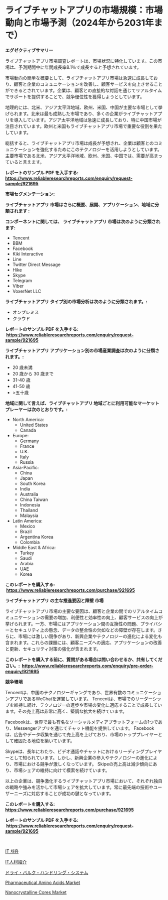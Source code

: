<p><h1>ライブチャットアプリの市場規模：市場動向と市場予測（2024年から2031年まで）</h1></p><p><strong>エグゼクティブサマリー</strong></p>
<p><p>ライブチャットアプリ市場調査レポートは、市場状況に特化しています。この市場は、予測期間中に年間成長率8.1％で成長すると予想されています。 </p><p>市場動向の簡単な概要として、ライブチャットアプリ市場は急速に成長しており、顧客と企業のコミュニケーションを改善し、顧客サービスを向上させることができるとされています。企業は、顧客との直接的な対話を通じてリアルタイムでサポートを提供することで、競争優位性を獲得しようとしています。</p><p>地理的には、北米、アジア太平洋地域、欧州、米国、中国が主要な市場として挙げられます。北米は最も成熟した市場であり、多くの企業がライブチャットアプリを導入しています。アジア太平洋地域は急速に成長しており、特に中国市場が注目されています。欧州と米国もライブチャットアプリ市場で重要な役割を果たしています。</p><p>総括すると、ライブチャットアプリ市場は成長が予想され、企業は顧客とのコミュニケーションを強化するためにこのテクノロジーを活用しようとしています。主要市場である北米、アジア太平洋地域、欧州、米国、中国では、需要が高まっていると言えます。</p></p>
<p><strong>レポートのサンプル PDF を入手する: <a href="https://www.reliableresearchreports.com/enquiry/request-sample/921695">https://www.reliableresearchreports.com/enquiry/request-sample/921695</a></strong></p>
<p><strong>市場セグメンテーション:</strong></p>
<p><strong> ライブチャットアプリ 市場はさらに概要、展開、アプリケーション、地域に分類されます :</strong></p>
<p><strong>コンポーネントに関しては、 ライブチャットアプリ 市場は次のように分類されます: &nbsp;</strong></p>
<p><ul><li>Tencent</li><li>BBM</li><li>Facebook</li><li>Kiki Interactive</li><li>Line</li><li>Twitter Direct Message</li><li>Hike</li><li>Skype</li><li>Telegram</li><li>Viber</li><li>VoxerNet LLC</li></ul></p>
<p><strong> ライブチャットアプリ タイプ別の市場分析は次のように分類されます。:</strong></p>
<p><ul><li>オンプレミス</li><li>クラウド</li></ul></p>
<p><strong>レポートのサンプル PDF を入手する: &nbsp;<a href="https://www.reliableresearchreports.com/enquiry/request-sample/921695">https://www.reliableresearchreports.com/enquiry/request-sample/921695</a></strong></p>
<p><strong> ライブチャットアプリ アプリケーション別の市場産業調査は次のように分類されます。:</strong></p>
<p><ul><li>20 歳未満</li><li>20 歳から 30 歳まで</li><li>31-40 歳</li><li>41-50 歳</li><li>>五十歳</li></ul></p>
<p><strong>地域に関して言えば、ライブチャットアプリ 地域ごとに利用可能なマーケットプレーヤーは次のとおりです。:</strong></p>
<p><ul>
    <li>
        North America:
        <ul>
            <li>United States</li>
            <li>Canada</li>
        </ul>
    </li>
    <li>
        Europe:
        <ul>
            <li>Germany</li>
            <li>France</li>
            <li>U.K.</li>
            <li>Italy</li>
            <li>Russia</li>
        </ul>
    </li>
    <li>
        Asia-Pacific:
        <ul>
            <li>China</li>
            <li>Japan</li>
            <li>South Korea</li>
            <li>India</li>
            <li>Australia</li>
            <li>China Taiwan</li>
            <li>Indonesia</li>
            <li>Thailand</li>
            <li>Malaysia</li>
        </ul>
    </li>
    <li>
        Latin America:
        <ul>
            <li>Mexico</li>
            <li>Brazil</li>
            <li>Argentina Korea</li>
            <li>Colombia</li>
        </ul>
    </li>
    <li>
        Middle East & Africa:
        <ul>
            <li>Turkey</li>
            <li>Saudi</li>
            <li>Arabia</li>
            <li>UAE</li>
            <li>Korea</li>
        </ul>
    </li>
    </ul></p>
<p><strong>このレポートを購入する: &nbsp;<a href="https://www.reliableresearchreports.com/purchase/921695">https://www.reliableresearchreports.com/purchase/921695</a></strong></p>
<p><strong>ライブチャットアプリ の主な推進要因と障壁 市場</strong></p>
<p><p>ライブチャットアプリ市場の主要な要因は、顧客と企業の間でのリアルタイムコミュニケーションの需要の増加、利便性と効率性の向上、顧客サービスの向上が挙げられます。一方、市場にはアプリケーション間の互換性の問題、プライバシーとセキュリティ上の懸念、データの整合性の欠如などの障壁が存在します。さらに、市場には激しい競争があり、新興企業やテクノロジーの進化による変化も含まれます。これらの課題には、顧客ニーズへの適応、アプリケーションの改善と更新、セキュリティ対策の強化が含まれます。</p></p>
<p><strong>このレポートを購入する前に、質問がある場合は問い合わせるか、共有してください。:&nbsp; <a href="https://www.reliableresearchreports.com/enquiry/pre-order-enquiry/921695">https://www.reliableresearchreports.com/enquiry/pre-order-enquiry/921695</a></strong></p>
<p><strong>競争環境</strong></p>
<p><p>Tencentは、中国のテクノロジーギャングであり、世界有数のコミュニケーションアプリであるWeChatを運営しています。 Tencentは、市場でのリーダーシップを維持し続け、テクノロジーの進歩や市場の変化に適応することで成長しています。その売上高は非常に高く、堅調な拡大を続けています。</p><p>Facebookは、世界で最も有名なソーシャルメディアプラットフォームの1つであり、Messengerアプリを通じてチャット機能を提供しています。 Facebookは、広告やデータ収集を通じて売上高を上げており、市場のトッププレイヤーとして確固たる地位を築いています。</p><p>Skypeは、長年にわたり、ビデオ通話やチャットにおけるリーディングプレイヤーとして知られています。しかし、新興企業の参入やテクノロジーの進化により、市場における競争が激しくなっています。 Skipeの売上高は減少傾向にあり、市場シェアの維持に向けて模索を続けています。</p><p>以上の企業は、競争激化するライブチャットアプリ市場において、それぞれ独自の戦略や強みを活かして市場シェアを拡大しています。常に最先端の技術やユーザーニーズに対応することが成功の鍵となっています。</p></p>
<p><strong>このレポートを購入する: &nbsp; <a href="https://www.reliableresearchreports.com/purchase/921695">https://www.reliableresearchreports.com/purchase/921695</a></strong></p>
<p><strong>レポートのサンプル PDF を入手する: &nbsp;<a href="https://www.reliableresearchreports.com/enquiry/request-sample/921695">https://www.reliableresearchreports.com/enquiry/request-sample/921695</a></strong><strong></strong></p>
<p>&nbsp;</p>
<p><p><a href="https://github.com/laholand/Market-Research-Report-List-2/blob/main/7703006182277.md">IT 채용</a></p><p><a href="https://github.com/lababdou/Market-Research-Report-List-2/blob/main/2307872182282.md">IT人材紹介</a></p><p><a href="https://github.com/mohamedbakry57/Market-Research-Report-List-2/blob/main/2710122182281.md">ドライ・バルク・ハンドリング・システム</a></p><p><a href="https://issuu.com/reportprime-2/docs/pharmaceutical-amino-acids-market-size-2030.pptx">Pharmaceutical Amino Acids Market</a></p><p><a href="https://issuu.com/reportprime-2/docs/nanocrystalline-cores-market-size-2030.pptx">Nanocrystalline Cores Market</a></p></p>